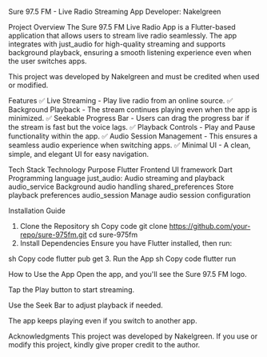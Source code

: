 Sure 97.5 FM - Live Radio Streaming App
Developer: Nakelgreen

Project Overview
The Sure 97.5 FM Live Radio App is a Flutter-based application that allows users to stream live radio seamlessly. The app integrates with just_audio for high-quality streaming and supports background playback, ensuring a smooth listening experience even when the user switches apps.

This project was developed by Nakelgreen and must be credited when used or modified.

Features
✅ Live Streaming - Play live radio from an online source.
✅ Background Playback - The stream continues playing even when the app is minimized.
✅ Seekable Progress Bar - Users can drag the progress bar if the stream is fast but the voice lags.
✅ Playback Controls - Play and Pause functionality within the app.
✅ Audio Session Management - This ensures a seamless audio experience when switching apps.
✅ Minimal UI - A clean, simple, and elegant UI for easy navigation.

Tech Stack
Technology	Purpose
Flutter	Frontend UI framework
Dart	Programming language
just_audio: Audio streaming and playback
audio_service	Background audio handling
shared_preferences	Store playback preferences
audio_session	Manage audio session configuration

Installation Guide
1. Clone the Repository
sh
Copy code
git clone https://github.com/your-repo/sure-975fm.git
cd sure-975fm
2. Install Dependencies
Ensure you have Flutter installed, then run:

sh
Copy code
flutter pub get
3. Run the App
sh
Copy code
flutter run

How to Use the App
Open the app, and you'll see the Sure 97.5 FM logo.

Tap the Play button to start streaming.

Use the Seek Bar to adjust playback if needed.

The app keeps playing even if you switch to another app.

Acknowledgments
This project was developed by Nakelgreen. If you use or modify this project, kindly give proper credit to the author.
